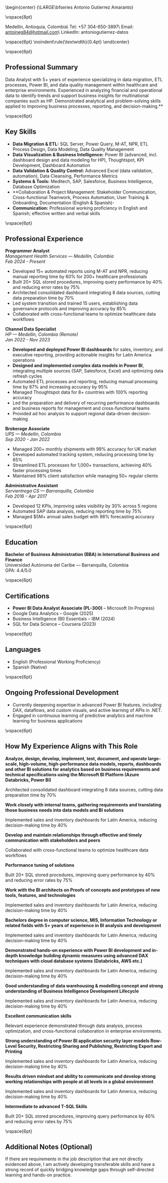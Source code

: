 \begin{center}
{\LARGE\bfseries Antonio Gutierrez Amaranto}

\vspace{8pt}

Medellín, Antioquia, Colombia\\
Tel: +57 304-650-3897\\
Email: antoineg84@hotmail.com\\
LinkedIn: antoniogutierrez-datos

\vspace{6pt}
\noindent\rule{\textwidth}{0.4pt}
\end{center}

\vspace{6pt}

## Professional Summary

Data Analyst with 5+ years of experience specializing in data migration, ETL processes, Power BI, and data quality management within healthcare and enterprise environments. Experienced in analyzing financial and operational data to identify trends and support business insights for multinational companies such as HP. Demonstrated analytical and problem-solving skills applied to improving business processes, reporting, and decision-making.**

\vspace{6pt}

## Key Skills

- **Data Migration & ETL:** SQL Server, Power Query, M-AT, NPR, ETL Process Design, Data Modeling, Data Quality Management
- **Data Visualization & Business Intelligence:** Power BI (advanced, incl. dashboard design and data modeling for HP), Thoughtspot, KPI Development, Dashboard Automation
- **Data Validation & Quality Control:** Advanced Excel (data validation, automation), Data Cleansing, Performance Metrics
- **Systems & Tools:** Meditech, SAP, Salesforce, Business Intelligence, Database Optimization
- **Collaboration & Project Management: Stakeholder Communication, Cross-functional Teamwork, Process Automation, User Training & Onboarding, Documentation (English & Spanish)-
- **Communication:** Professional working proficiency in English and Spanish; effective written and verbal skills

\vspace{6pt}

## Professional Experience

**Programmer Analyst**  
*Management Health Services — Medellín, Colombia*  
_Feb 2024 - Present_  
- Developed 15+ automated reports using M-AT and NPR, reducing manual reporting time by 60% for 200+ healthcare professionals  
- Built 20+ SQL stored procedures, improving query performance by 40% and reducing error rates by 75%  
- Architected consolidated dashboard integrating 8 data sources, cutting data preparation time by 70%  
- Led system transition and trained 15 users, establishing data governance protocols and improving accuracy by 85%  
- Collaborated with cross-functional teams to optimize healthcare data workflows

**Channel Data Specialist**  
*HP — Medellín, Colombia (Remote)*  
_Jan 2022 - Nov 2023_  
- **Developed and deployed Power BI dashboards** for sales, inventory, and executive reporting, providing actionable insights for Latin America operations
- **Designed and implemented complex data models in Power BI**, integrating multiple sources (SAP, Salesforce, Excel) and optimizing data refresh cycles
- Automated ETL processes and reporting, reducing manual processing time by 87% and increasing accuracy by 95%
- Managed Thoughtspot data for 8+ countries with 100% reporting accuracy
- Led the preparation and delivery of recurring performance dashboards and business reports for management and cross-functional teams
- Provided ad hoc analysis to support regional data-driven decision-making

**Brokerage Associate**  
*UPS — Medellín, Colombia*  
_Sep 2020 - Jan 2022_  
- Managed 200+ monthly shipments with 99% accuracy for UK market  
- Developed automated tracking system, reducing processing time by 65%  
- Streamlined ETL processes for 1,000+ transactions, achieving 40% faster processing times  
- Maintained 98% client satisfaction while managing 50+ regular clients

**Administrative Assistant**  
*Servientrega CS — Barranquilla, Colombia*  
_Feb 2016 - Apr 2017_  
- Developed 12 KPIs, improving sales visibility by 30% across 5 regions  
- Automated SAP data analysis, reducing reporting time by 75%  
- Managed $5M+ annual sales budget with 98% forecasting accuracy

\vspace{6pt}

## Education

**Bachelor of Business Administration (BBA) in International Business and Finance**  
Universidad Autónoma del Caribe — Barranquilla, Colombia  
GPA: 4.4/5.0

\vspace{6pt}

## Certifications

- **Power BI Data Analyst Associate (PL-300)** – Microsoft (In Progress)
- Google Data Analytics – Google (2025)
- Business Intelligence (BI) Essentials – IBM (2024)
- SQL for Data Science – Coursera (2023)

\vspace{6pt}

## Languages

- English (Professional Working Proficiency)
- Spanish (Native)

\vspace{6pt}

## Ongoing Professional Development

- Currently deepening expertise in advanced Power BI features, including DAX, dataflows, and custom visuals, and active learning of APIs in .NET.
- Engaged in continuous learning of predictive analytics and machine learning for business applications

\vspace{6pt}

## How My Experience Aligns with This Role

**Analyze, design, develop, implement, test, document, and operate large-scale, high-volume, high-performance data models, reports, dashboards and other BI solutions for analytics based on business requirements and technical specifications using the Microsoft BI Platform (Azure Databricks, Power BI)**

Architected consolidated dashboard integrating 8 data sources, cutting data preparation time by 70%

**Work closely with internal teams, gathering requirements and translating those business needs into data models and BI solutions**

Implemented sales and inventory dashboards for Latin America, reducing decision-making time by 40%

**Develop and maintain relationships through effective and timely communication with stakeholders and peers**

Collaborated with cross-functional teams to optimize healthcare data workflows

**Performance tuning of solutions**

Built 20+ SQL stored procedures, improving query performance by 40% and reducing error rates by 75%

**Work with the BI architects on Proofs of concepts and prototypes of new tools, features, and technologies**

Implemented sales and inventory dashboards for Latin America, reducing decision-making time by 40%

**Bachelors degree in computer science, MIS, Information Technology or related fields with 5+ years of experience in BI analysis and development**

Implemented sales and inventory dashboards for Latin America, reducing decision-making time by 40%

**Demonstrated hands-on experience with Power BI development and in-depth knowledge building dynamic measures using advanced DAX techniques with cloud database systems (Databricks, AWS etc.)**

Implemented sales and inventory dashboards for Latin America, reducing decision-making time by 40%

**Good understanding of data warehousing & modelling concept and strong understanding of Business Intelligence Development Lifecycle**

Implemented sales and inventory dashboards for Latin America, reducing decision-making time by 40%

**Excellent communication skills**

Relevant experience demonstrated through data analysis, process optimization, and cross-functional collaboration in enterprise environments.

**Strong understanding of Power BI application security layer models Row-Level Security, Restricting Sharing and Publishing, Restricting Export and Printing**

Implemented sales and inventory dashboards for Latin America, reducing decision-making time by 40%

**Results driven mindset and ability to communicate and develop strong working relationships with people at all levels in a global environment**

Implemented sales and inventory dashboards for Latin America, reducing decision-making time by 40%

**Intermediate to advanced T-SQL Skills**

Built 20+ SQL stored procedures, improving query performance by 40% and reducing error rates by 75%

\vspace{6pt}

## Additional Notes (Optional)

If there are requirements in the job description that are not directly evidenced above, I am actively developing transferable skills and have a strong record of quickly bridging knowledge gaps through self-directed learning and hands-on practice.

